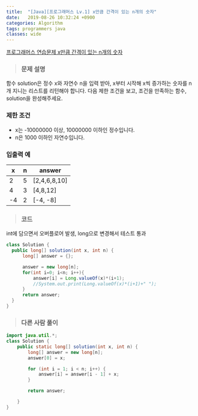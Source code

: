 ```yaml
---
title:  "[Java][프로그래머스 Lv.1] x만큼 간격이 있는 n개의 숫자"
date:   2019-08-26 10:32:24 +0900
categories: Algorithm
tags: programmers java
classes: wide
---  
```


[프로그래머스 연습문제 x만큼 간격이 있는 n개의 숫자](https://programmers.co.kr/learn/courses/30/lessons/12954)   

> ### 문제 설명  

함수 solution은 정수 x와 자연수 n을 입력 받아, x부터 시작해 x씩 증가하는 숫자를 n개 지니는 리스트를 리턴해야 합니다. 다음 제한 조건을 보고, 조건을 만족하는 함수, solution을 완성해주세요.

### 제한 조건
- x는 -10000000 이상, 10000000 이하인 정수입니다.
- n은 1000 이하인 자연수입니다.

### 입출력 예

| x  	| n 	| answer       	|
|----	|---	|--------------	|
| 2  	| 5 	| [2,4,6,8,10] 	|
| 4  	| 3 	| [4,8,12]     	|
| -4 	| 2 	| [-4, -8]     	|

>### 코드

int에 담으면서 오버플로어 발생, long으로 변경해서 테스트 통과

```java
class Solution {
  public long[] solution(int x, int n) {
      long[] answer = {};

      answer = new long[n];
      for(int i=0; i<n; i++){
          answer[i] = Long.valueOf(x)*(i+1);
          //System.out.print(Long.valueOf(x)*(i+1)+" ");
      }
      return answer;
  }
}
```

>### 다른 사람 풀이

```java
import java.util.*;
class Solution {
    public static long[] solution(int x, int n) {
        long[] answer = new long[n];
        answer[0] = x;

        for (int i = 1; i < n; i++) {
            answer[i] = answer[i - 1] + x;
        }

        return answer;

    }
}
```

